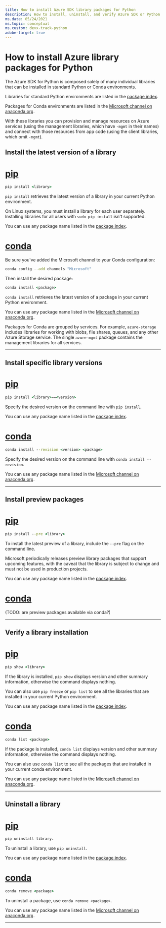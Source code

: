 ```yaml
---
title: How to install Azure SDK library packages for Python
description: How to install, uninstall, and verify Azure SDK or Python libraries using pip and conda. Includes details on installing specific versions and preview packages.
ms.date: 05/24/2021
ms.topic: conceptual
ms.custom: devx-track-python
adobe-target: true
---
```


# How to install Azure library packages for Python

The Azure SDK for Python is composed solely of many individual libraries that can be installed in standard Python or Conda environments.

Libraries for standard Python environments are listed in the [package index](azure-sdk-library-package-index.md).

Packages for Conda environments are listed in the [Microsoft channel on anaconda.org](https://anaconda.org/microsoft/repo).

With these libraries you can provision and manage resources on Azure services (using the management libraries, which have `-mgmt` in their names) and connect with those resources from app code (using the client libraries, which omit `-mgmt`).

## Install the latest version of a library

# [pip](#tab/pip)

```cmd
pip install <library>
```

`pip install` retrieves the latest version of a library in your current Python environment.

On Linux systems, you must install a library for each user separately. Installing libraries for all users with `sudo pip install` isn't supported.

You can use any package name listed in the [package index](azure-sdk-library-package-index.md).

# [conda](#tab/conda)

Be sure you've added the Microsoft channel to your Conda configuration:

```cmd
conda config --add channels "Microsoft"
```

Then install the desired package:

```cmd
conda install <package>
```

`conda install` retrieves the latest version of a package in your current Python environment.

You can use any package name listed in the [Microsoft channel on anaconda.org](https://anaconda.org/microsoft/repo).

Packages for Conda are grouped by services. For example, `azure-storage` includes libraries for working with blobs, file shares, queues, and any other Azure Storage service. The single `azure-mgmt` package contains the management libraries for all services.

---

## Install specific library versions

# [pip](#tab/pip)

```cmd
pip install <library>==<version>
```

Specify the desired version on the command line with `pip install`.

You can use any package name listed in the [package index](azure-sdk-library-package-index.md).

# [conda](#tab/conda)

```cmd
conda install --revision <version> <package>
```

Specify the desired version on the command line with `conda install --revision`.

You can use any package name listed in the [Microsoft channel on anaconda.org](https://anaconda.org/microsoft/repo).

---

## Install preview packages

# [pip](#tab/pip)

```cmd
pip install --pre <library>
```

To install the latest preview of a library, include the `--pre` flag on the command line.

Microsoft periodically releases preview library packages that support upcoming features, with the caveat that the library is subject to change and must not be used in production projects.

You can use any package name listed in the [package index](azure-sdk-library-package-index.md).

# [conda](#tab/conda)

(TODO: are preview packages available via conda?)

---

## Verify a library installation

# [pip](#tab/pip)

```cmd
pip show <library>
```

If the library is installed, `pip show` displays version and other summary information, otherwise the command displays nothing.

You can also use `pip freeze` or `pip list` to see all the libraries that are installed in your current Python environment.

You can use any package name listed in the [package index](azure-sdk-library-package-index.md).

# [conda](#tab/conda)

```cmd
conda list <package>
```

If the package is installed, `conda list` displays version and other summary information, otherwise the command displays nothing.

You can also use `conda list` to see all the packages that are installed in your current conda environment.

You can use any package name listed in the [Microsoft channel on anaconda.org](https://anaconda.org/microsoft/repo).

---

## Uninstall a library

# [pip](#tab/pip)

```cmd
pip uninstall library.
```

To uninstall a library, use `pip uninstall`.

You can use any package name listed in the [package index](azure-sdk-library-package-index.md).

# [conda](#tab/conda)

```cmd
conda remove <package>
```

To uninstall a package, use `conda remove <package>`.

You can use any package name listed in the [Microsoft channel on anaconda.org](https://anaconda.org/microsoft/repo).

---
